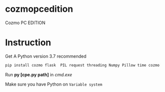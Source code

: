 # cozmopcedition
Cozmo PC EDITION

# Instruction

Get A Python version 3.7 recommended
```bash
pip install cozmo flask  PIL request threading Numpy Pillow time cozmo[camera]
```

Run __py [cpe.py path]__ in _cmd.exe_

Make sure you have Python on `Variable system`
